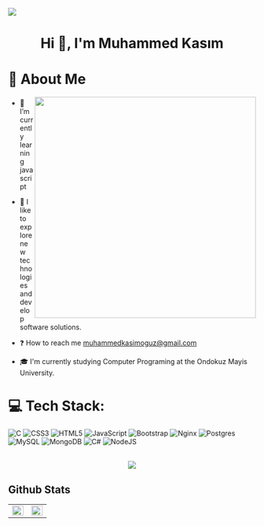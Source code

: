  <img src="https://user-images.githubusercontent.com/74038190/221352995-5ac18bdf-1a19-4f99-bbb6-77559b220470.gif"></img>
<h1 align="center">Hi 👋, I'm Muhammed Kasım</h1>

# 👨 About Me

<img align="right" width="450" src="https://cdn.dribbble.com/users/1162077/screenshots/3848914/programmer.gif">

### <div align="center"> </div>
  

- 🔭  I’m currently learning javascript  
  

- 🌱  I like to explore new technologies and develop software solutions.  
  

- ❓ How to reach me muhammedkasimoguz@gmail.com  
  

- 🎓 I'm currently studying Computer Programing at the Ondokuz Mayis University.  
   



# 💻 Tech Stack:
![C](https://img.shields.io/badge/c-%2300599C.svg?style=for-the-badge&logo=c&logoColor=white) ![CSS3](https://img.shields.io/badge/css3-%231572B6.svg?style=for-the-badge&logo=css3&logoColor=white) ![HTML5](https://img.shields.io/badge/html5-%23E34F26.svg?style=for-the-badge&logo=html5&logoColor=white) ![JavaScript](https://img.shields.io/badge/javascript-%23323330.svg?style=for-the-badge&logo=javascript&logoColor=%23F7DF1E) ![Bootstrap](https://img.shields.io/badge/bootstrap-%23563D7C.svg?style=for-the-badge&logo=bootstrap&logoColor=white) ![Nginx](https://img.shields.io/badge/nginx-%23009639.svg?style=for-the-badge&logo=nginx&logoColor=white) ![Postgres](https://img.shields.io/badge/postgres-%23316192.svg?style=for-the-badge&logo=postgresql&logoColor=white) ![MySQL](https://img.shields.io/badge/mysql-%2300f.svg?style=for-the-badge&logo=mysql&logoColor=white) ![MongoDB](https://img.shields.io/badge/MongoDB-%234ea94b.svg?style=for-the-badge&logo=mongodb&logoColor=white) ![C#](https://img.shields.io/badge/c%23-%23239120.svg?style=for-the-badge&logo=c-sharp&logoColor=white) ![NodeJS](https://img.shields.io/badge/node.js-6DA55F?style=for-the-badge&logo=node.js&logoColor=white)

<br/>  


<div align="center">
<img src="https://komarev.com/ghpvc/?username=kasimoguzz&&style=flat-square" align="center" />
</div> 

## Github Stats  
<table align="center"><tr><td valign="top" width="50%">

<img src="https://github-readme-stats.vercel.app/api?username=kasimoguzz&show_icons=true&count_private=true&hide_border=true" align="left" style="width: 100%" />

</td><td valign="top" width="50%">

<img src="https://github-readme-stats.vercel.app/api/top-langs/?username=kasimoguzz&hide_border=true&layout=compact" align="left" style="width: 100%" />

</td></tr></table>  

<br/>   
 






  

 

  

 

  




